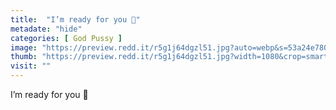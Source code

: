 ```yaml
---
title:  "I’m ready for you 🥰"
metadate: "hide"
categories: [ God Pussy ]
image: "https://preview.redd.it/r5g1j64dgzl51.jpg?auto=webp&s=53a24e780f41999f0d9f157438168df2fc3cb72d"
thumb: "https://preview.redd.it/r5g1j64dgzl51.jpg?width=1080&crop=smart&auto=webp&s=8b06ff838a54be3535b95b4ce565fec15aa44499"
visit: ""
---
```

I’m ready for you 🥰
